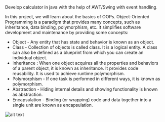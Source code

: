Develop calculator in java with the help of AWT/Swing with event handling.

In this project, we will learn about the basics of OOPs. Object-Oriented Programming is a paradigm that provides many concepts, such as inheritance, data binding, polymorphism, etc. It simplifies software development and maintenance by providing some concepts:

* Object - Any entity that has state and behavior is known as an object.
* Class - Collection of objects is called class. It is a logical entity. A class can also be defined as a blueprint from which you can create an individual object. 
* Inheritance : When one object acquires all the properties and behaviors of a parent object, it is known as inheritance. It provides code reusability. It is used to achieve runtime polymorphism.
* Polymorphism - If one task is performed in different ways, it is known as polymorphism.
* Abstraction - Hiding internal details and showing functionality is known as abstraction.
* Encapsulation - Binding (or wrapping) code and data together into a single unit are known as encapsulation.

![alt text](https://github.com/KCArante/Projects_Java/blob/master/calculator_java/src/com/drawables/calculator.PNG)
